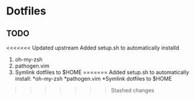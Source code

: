 Dotfiles
========

TODO
----
<<<<<<< Updated upstream
Added setup.sh to automatically installd
1. oh-my-zsh
2. pathogen.vim
3. Symlink dotfiles to $HOME
=======
Added setup.sh to automatically install:
*oh-my-zsh
*pathogen.vim
*Symlink dotfiles to $HOME
>>>>>>> Stashed changes
